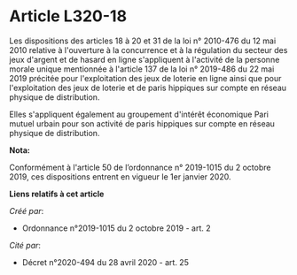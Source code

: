 # Article L320-18

Les dispositions des articles 18 à 20 et 31 de la loi n° 2010-476 du 12 mai 2010 relative à l'ouverture à la concurrence et à
la régulation du secteur des jeux d'argent et de hasard en ligne s'appliquent à l'activité de la personne morale unique
mentionnée à l'article 137 de la loi n° 2019-486 du 22 mai 2019 précitée pour l'exploitation des jeux de loterie en ligne
ainsi que pour l'exploitation des jeux de loterie et de paris hippiques sur compte en réseau physique de distribution.

Elles s'appliquent également au groupement d'intérêt économique Pari mutuel urbain pour son activité de paris hippiques sur
compte en réseau physique de distribution.

**Nota:**

Conformément à l'article 50 de l’ordonnance n° 2019-1015 du 2 octobre 2019, ces dispositions entrent en vigueur le 1er
janvier 2020.

**Liens relatifs à cet article**

_Créé par_:

  - Ordonnance n°2019-1015 du 2 octobre 2019 - art. 2

_Cité par_:

  - Décret n°2020-494 du 28 avril 2020 - art. 25
